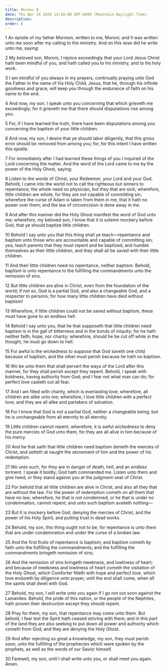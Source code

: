 ```yaml
---
title: Moroni 8
date: Thu Apr 16 2020 14:10:00 GMT-0600 (Mountain Daylight Time)
description: 
order: 8
---
```


<p>
  1 An epistle of my father Mormon, written to me, Moroni; and it was written
  unto me soon after my calling to the ministry. And on this wise did he write
  unto me, saying:
</p>
<p>
  2 My beloved son, Moroni, I rejoice exceedingly that your Lord Jesus Christ
  hath been mindful of you, and hath called you to his ministry, and to his holy
  work.
</p>
<p>
  3 I am mindful of you always in my prayers, continually praying unto God the
  Father in the name of his Holy Child, Jesus, that he, through his infinite
  goodness and grace, will keep you through the endurance of faith on his name
  to the end.
</p>
<p>
  4 And now, my son, I speak unto you concerning that which grieveth me
  exceedingly; for it grieveth me that there should disputations rise among you.
</p>
<p>
  5 For, if I have learned the truth, there have been disputations among you
  concerning the baptism of your little children.
</p>
<p>
  6 And now, my son, I desire that ye should labor diligently, that this gross
  error should be removed from among you; for, for this intent I have written
  this epistle.
</p>
<p>
  7 For immediately after I had learned these things of you I inquired of the
  Lord concerning the matter. And the word of the Lord came to me by the power
  of the Holy Ghost, saying:
</p>
<p>
  8 Listen to the words of Christ, your Redeemer, your Lord and your God.
  Behold, I came into the world not to call the righteous but sinners to
  repentance; the whole need no physician, but they that are sick; wherefore,
  little children are whole, for they are not capable of committing sin;
  wherefore the curse of Adam is taken from them in me, that it hath no power
  over them; and the law of circumcision is done away in me.
</p>
<p>
  9 And after this manner did the Holy Ghost manifest the word of God unto me;
  wherefore, my beloved son, I know that it is solemn mockery before God, that
  ye should baptize little children.
</p>
<p>
  10 Behold I say unto you that this thing shall ye teach&#x2014;repentance and
  baptism unto those who are accountable and capable of committing sin; yea,
  teach parents that they must repent and be baptized, and humble themselves as
  their little children, and they shall all be saved with their little children.
</p>
<p>
  11 And their little children need no repentance, neither baptism. Behold,
  baptism is unto repentance to the fulfilling the commandments unto the
  remission of sins.
</p>
<p>
  12 But little children are alive in Christ, even from the foundation of the
  world; if not so, God is a partial God, and also a changeable God, and a
  respecter to persons; for how many little children have died without baptism!
</p>
<p>
  13 Wherefore, if little children could not be saved without baptism, these
  must have gone to an endless hell.
</p>
<p>
  14 Behold I say unto you, that he that supposeth that little children need
  baptism is in the gall of bitterness and in the bonds of iniquity; for he hath
  neither faith, hope, nor charity; wherefore, should he be cut off while in the
  thought, he must go down to hell.
</p>
<p>
  15 For awful is the wickedness to suppose that God saveth one child because of
  baptism, and the other must perish because he hath no baptism.
</p>
<p>
  16 Wo be unto them that shall pervert the ways of the Lord after this manner,
  for they shall perish except they repent. Behold, I speak with boldness,
  having authority from God; and I fear not what man can do; for perfect love
  casteth out all fear.
</p>
<p>
  17 And I am filled with charity, which is everlasting love; wherefore, all
  children are alike unto me; wherefore, I love little children with a perfect
  love; and they are all alike and partakers of salvation.
</p>
<p>
  18 For I know that God is not a partial God, neither a changeable being; but
  he is unchangeable from all eternity to all eternity.
</p>
<p>
  19 Little children cannot repent; wherefore, it is awful wickedness to deny
  the pure mercies of God unto them, for they are all alive in him because of
  his mercy.
</p>
<p>
  20 And he that saith that little children need baptism denieth the mercies of
  Christ, and setteth at naught the atonement of him and the power of his
  redemption.
</p>
<p>
  21 Wo unto such, for they are in danger of death, hell, and an endless
  torment. I speak it boldly; God hath commanded me. Listen unto them and give
  heed, or they stand against you at the judgment-seat of Christ.
</p>
<p>
  22 For behold that all little children are alive in Christ, and also all they
  that are without the law. For the power of redemption cometh on all them that
  have no law; wherefore, he that is not condemned, or he that is under no
  condemnation, cannot repent; and unto such baptism availeth nothing&#x2014;
</p>
<p>
  23 But it is mockery before God, denying the mercies of Christ, and the power
  of his Holy Spirit, and putting trust in dead works.
</p>
<p>
  24 Behold, my son, this thing ought not to be; for repentance is unto them
  that are under condemnation and under the curse of a broken law.
</p>
<p>
  25 And the first fruits of repentance is baptism; and baptism cometh by faith
  unto the fulfilling the commandments; and the fulfilling the commandments
  bringeth remission of sins;
</p>
<p>
  26 And the remission of sins bringeth meekness, and lowliness of heart; and
  because of meekness and lowliness of heart cometh the visitation of the Holy
  Ghost, which Comforter filleth with hope and perfect love, which love endureth
  by diligence unto prayer, until the end shall come, when all the saints shall
  dwell with God.
</p>
<p>
  27 Behold, my son, I will write unto you again if I go not out soon against
  the Lamanites. Behold, the pride of this nation, or the people of the
  Nephites, hath proven their destruction except they should repent.
</p>
<p>
  28 Pray for them, my son, that repentance may come unto them. But behold, I
  fear lest the Spirit hath ceased striving with them; and in this part of the
  land they are also seeking to put down all power and authority which cometh
  from God; and they are denying the Holy Ghost.
</p>
<p>
  29 And after rejecting so great a knowledge, my son, they must perish soon,
  unto the fulfilling of the prophecies which were spoken by the prophets, as
  well as the words of our Savior himself.
</p>
<p>
  30 Farewell, my son, until I shall write unto you, or shall meet you again.
  Amen.
</p>
